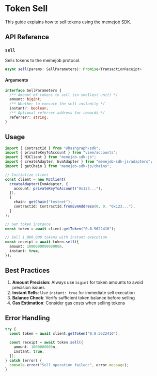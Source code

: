 # Token Sell

This guide explains how to sell tokens using the memejob SDK.

## API Reference

### `sell`

Sells tokens to the memejob protocol.

```typescript
async sell(params: SellParameters): Promise<TransactionReceipt>
```

#### Arguments

```typescript
interface SellParameters {
  /** Amount of tokens to sell (in smallest unit) */
  amount: bigint;
  /** Whether to execute the sell instantly */
  instant?: boolean;
  /** Optional referrer address for rewards */
  referrer?: string;
}
```

## Usage

```typescript
import { ContractId } from "@hashgraph/sdk";
import { privateKeyToAccount } from "viem/accounts";
import { MJClient } from "memejob-sdk-js";
import { createAdapter, EvmAdapter } from "memejob-sdk-js/adapters";
import { getChain } from "memejob-sdk-js/chains";

// Initialize client
const client = new MJClient(
  createAdapter(EvmAdapter, {
    account: privateKeyToAccount("0x123..."),
  }),
  {
    chain: getChain("testnet"),
    contractId: ContractId.fromEvmAddress(0, 0, "0x123..."),
  }
);

// Get token instance
const token = await client.getToken("0.0.5622410");

// Sell 1_000_000 tokens with instant execution
const receipt = await token.sell({
  amount: 100000000000000n,
  instant: true,
});
```

## Best Practices

1. **Amount Precision**: Always use `bigint` for token amounts to avoid precision issues
2. **Instant Sells**: Use `instant: true` for immediate sell execution
3. **Balance Check**: Verify sufficient token balance before selling
4. **Gas Estimation**: Consider gas costs when selling tokens

## Error Handling

```typescript
try {
  const token = await client.getToken("0.0.5622410");

  const receipt = await token.sell({
    amount: 1000000000n,
    instant: true,
  });
} catch (error) {
  console.error("Sell operation failed:", error.message);
}
```